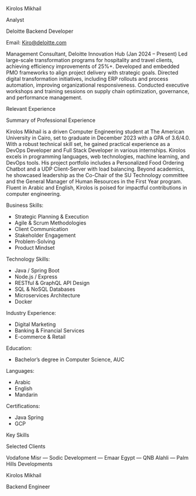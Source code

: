Kirolos Mikhail

Analyst 

Deloitte Backend Developer

Email: Kiro@deloitte.com

Management Consultant, Deloitte Innovation Hub (Jan 2024 – Present) Led large-scale transformation programs for hospitality and travel clients, achieving efficiency improvements of 25%+. Developed and embedded PMO frameworks to align project delivery with strategic goals. Directed digital transformation initiatives, including ERP rollouts and process automation, improving organizational responsiveness. Conducted executive workshops and training sessions on supply chain optimization, governance, and performance management.

Relevant Experience

Summary of Professional Experience

Kirolos Mikhail is a driven Computer Engineering student at The American University in Cairo, set to graduate in December 2023 with a GPA of 3.6/4.0. With a robust technical skill set, he gained practical experience as a DevOps Developer and Full Stack Developer in various internships. Kirolos excels in programming languages, web technologies, machine learning, and DevOps tools. His project portfolio includes a Personalized Food Ordering Chatbot and a UDP Client-Server with load balancing. Beyond academics, he showcased leadership as the Co-Chair of the SU Technology committee and the General Manager of Human Resources in the First Year program. Fluent in Arabic and English, Kirolos is poised for impactful contributions in computer engineering.

Business Skills:

- Strategic Planning &amp; Execution
- Agile &amp; Scrum Methodologies
- Client Communication
- Stakeholder Engagement
- Problem-Solving
- Product Mindset

Technology Skills:

- Java / Spring Boot
- Node.js / Express
- RESTful &amp; GraphQL API Design
- SQL &amp; NoSQL Databases
- Microservices Architecture
- Docker

Industry Experience:

- Digital Marketing
- Banking &amp; Financial Services
- E-commerce &amp; Retail

Education:

- Bachelor’s degree in Computer Science, AUC

Languages:

- Arabic
- English
- Mandarin

Certifications:

- Java Spring
- GCP

Key Skills	

Selected Clients

Vodafone Misr — Sodic Development — Emaar Egypt — QNB Alahli — Palm Hills Developments

Kirolos Mikhail

Backend Engineer

<!-- image -->